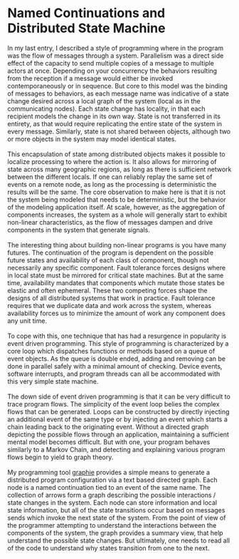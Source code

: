 Named Continuations and Distributed State Machine
=================================================

In my last entry, I described a style of programming where in the program was the flow of messages through a system. Parallelism was a direct side effect of the capacity to send multiple copies of a message to multiple actors at once. Depending on your concurrency the behaviors resulting from the reception if a message would either be invoked contemporaneously or in sequence.  But core to this model was the binding of messages to behaviors, as each message name was indicative of a state change desired across a local graph of the system (local as in the communicating nodes).   Each state change has locality, in that each recipient models the change in its own way.  State is not transferred in its entirety, as that would require replicating the entire state of the system in every message. Similarly, state is not shared between objects, although two or more objects in the system may model identical states. <br><br>This encapsulation of state among distributed objects makes it possible to localize processing to where the action is. It also allows for mirroring of state across many geographic regions, as long as there is sufficient network between the different locals.    If one can reliably replay the same set of events on a remote node, as long as the processing is deterministic the results will be the same.   The core observation to make here is that it is not the system being modeled that needs to be deterministic, but the behavior of the modeling application itself.  At scale, however, as the aggregation of components increases, the system as a whole will generally start to exhibit non-linear characteristics, as the flow of messages dampen and drive  components in the system that generate signals.<br><br>The interesting thing about building non-linear programs is you have many futures. The continuation of the program is dependent on the possible future states and availability of each class of component, though not necessarily any specific component.  Fault tolerance forces designs where in local state must be mirrored for critical state machines. But at the same time, availability mandates that components which mutate those states be elastic and often ephemeral.  These two competing forces shape the designs of all distributed systems that work in practice. Fault tolerance requires that we duplicate data and work across the system, whereas availability forces us to minimize the amount of work any component does any unit time.  <br><br>To cope with this, one technique that has had a resurgence in popularity is event driven programming. This style of programming is characterized by a core loop which dispatches functions or methods based on a queue of event objects. As the queue is double ended, adding and removing can be done in parallel safely with a minimal amount of checking. Device events, software interrupts, and program threads can all be accommodated with this very simple state machine. <br><br>The down side of event driven programming is that it can be very difficult to trace program flows.  The simplicity of the event loop belies the complex flows that can be generated.  Loops can be constructed by directly injecting an additional event of the same type or by injecting an event which starts a chain leading back to the originating event. Without a directed graph depicting the possible flows through an application, maintaining a sufficient mental model becomes difficult. But with one, your program behaves similarly to a Markov Chain, and detecting and explaining various program flows begin to yield to graph theory. <br><br>My programming tool <a href="http://github.com/cthulhuology/graphie">graphie</a> provides a simple means to generate a distributed program configuration via a text based directed graph. Each node is a named continuation tied to an event of the same name. The collection of arrows form a graph describing the possible interactions / state changes in the system.  Each node can store information and local state information, but all of the state transitions occur based on messages sends which invoke the next state of the system.  From the point of view of the programmer attempting to understand the interactions between the components of the system, the graph provides a summary view, that help understand the possible state changes.   But ultimately, one needs to read all of the code to understand why states transition from one to the next.<br><br><br>